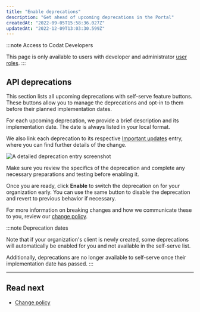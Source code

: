 ```yaml
---
title: "Enable deprecations"
description: "Get ahead of upcoming deprecations in the Portal"
createdAt: "2022-09-05T15:58:36.027Z"
updatedAt: "2022-12-09T13:03:30.599Z"
---
```


:::note Access to Codat Developers

This page is only available to users with developer and administrator [user roles](/configure/user-management/user-roles).
:::

## API deprecations

This section lists all upcoming deprecations with self-serve feature buttons. These buttons allow you to manage the deprecations and opt-in to them before their planned implementation dates.

For each upcoming deprecation, we provide a brief description and its implementation date. The date is always listed in your local format.

We also link each deprecation to its respective [Important updates](/updates) entry, where you can find further details of the change.

<img
  src="/img/old/3851067-deprecation.PNG"
  alt="A detailed deprecation entry screenshot"
/>

Make sure you review the specifics of the deprecation and complete any necessary preparations and testing before enabling it.

Once you are ready, click **Enable** to switch the deprecation on for your organization early. You can use the same button to disable the deprecation and revert to previous behavior if necessary.

For more information on breaking changes and how we communicate these to you, review our [change policy](/using-the-api/change-policy).

:::note Deprecation dates

Note that if your organization's client is newly created, some deprecations will automatically be enabled for you and not available in the self-serve list.

Additionally, deprecations are no longer available to self-serve once their implementation date has passed.
:::

---

## Read next

- [Change policy](/using-the-api/change-policy)
